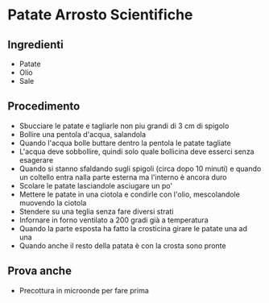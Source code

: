 # Patate Arrosto Scientifiche

## Ingredienti
- Patate
- Olio
- Sale

## Procedimento
- Sbucciare le patate e tagliarle non piu grandi di 3 cm di spigolo
- Bollire una pentola d'acqua, salandola
- Quando l'acqua bolle buttare dentro la pentola le patate tagliate
- L'acqua deve sobbollire, quindi solo quale bollicina deve esserci senza esagerare
- Quando si stanno sfaldando sugli spigoli (circa dopo 10 minuti) e quando un coltello entra nalla parte esterna ma l'interno è ancora duro
- Scolare le patate lasciandole asciugare un po'
- Mettere le patate in una ciotola e condirle con l'olio, mescolandole muovendo la ciotola
- Stendere su una teglia senza fare diversi strati
- Infornare in forno ventilato a 200 gradi già a temperatura
- Quando la parte esposta ha fatto la crosticina girare le patate una ad una
- Quando anche il resto della patata è con la crosta sono pronte

## Prova anche
- Precottura in microonde per fare prima
